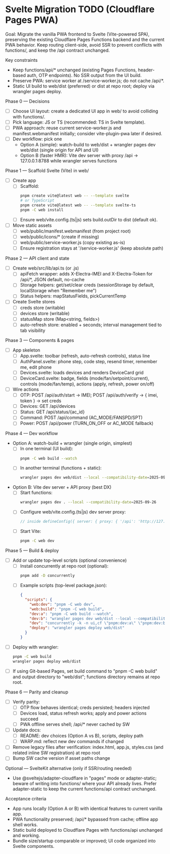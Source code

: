 # Svelte Migration TODO (Cloudflare Pages PWA)

Goal: Migrate the vanilla PWA frontend to Svelte (Vite-powered SPA), preserving the existing Cloudflare Pages Functions backend and the current PWA behavior. Keep routing client-side, avoid SSR to prevent conflicts with functions/, and keep the /api contract unchanged.

Key constraints
- Keep functions/api/* unchanged (existing Pages Functions, header-based auth, OTP endpoints). No SSR output from the UI build.
- Preserve PWA: service worker at /service-worker.js; do not cache /api/*.
- Static UI build to web/dist (preferred) or dist at repo root; deploy via wrangler pages deploy.

Phase 0 — Decisions
- [ ] Choose UI layout: create a dedicated UI app in web/ to avoid colliding with functions/.
- [ ] Pick language: JS or TS (recommended: TS in Svelte template).
- [ ] PWA approach: reuse current service-worker.js and manifest.webmanifest initially; consider vite-plugin-pwa later if desired.
- [ ] Dev workflow: pick one
  - Option A (simple): watch-build to web/dist + wrangler pages dev web/dist (single origin for API and UI)
  - Option B (faster HMR): Vite dev server with proxy /api -> 127.0.0.1:8788 while wrangler serves functions

Phase 1 — Scaffold Svelte (Vite) in web/
- [ ] Create app
  - [ ] Scaffold: 
    ```bash path=null start=null
    pnpm create vite@latest web -- --template svelte
    # or TypeScript
    pnpm create vite@latest web -- --template svelte-ts
    pnpm -C web install
    ```
  - [ ] Ensure web/vite.config.(ts|js) sets build.outDir to dist (default ok).
- [ ] Move static assets
  - [ ] web/public/manifest.webmanifest (from project root)
  - [ ] web/public/icons/* (create if missing)
  - [ ] web/public/service-worker.js (copy existing as-is)
  - [ ] Ensure registration stays at '/service-worker.js' (keep absolute path)

Phase 2 — API client and state
- [ ] Create web/src/lib/api.ts (or .js)
  - [ ] apiFetch wrapper: adds X-Electra-IMEI and X-Electra-Token for /api/*, JSON default, no-cache
  - [ ] Storage helpers: get/set/clear creds (sessionStorage by default, localStorage when "Remember me")
  - [ ] Status helpers: mapStatusFields, pickCurrentTemp
- [ ] Create Svelte stores
  - [ ] creds store (writable)
  - [ ] devices store (writable)
  - [ ] statusMap store (Map<string, fields>)
  - [ ] auto-refresh store: enabled + seconds; interval management tied to tab visibility

Phase 3 — Components & pages
- [ ] App skeleton
  - [ ] App.svelte: toolbar (refresh, auto-refresh controls), status line
  - [ ] AuthPanel.svelte: phone step, code step, resend timer, remember me, edit phone
  - [ ] Devices.svelte: loads devices and renders DeviceCard grid
  - [ ] DeviceCard.svelte: badge, fields (mode/fan/setpoint/current), controls (mode/fan/temp), actions (apply, refresh, power on/off)
- [ ] Wire actions
  - [ ] OTP: POST /api/auth/start -> IMEI; POST /api/auth/verify -> { imei, token } -> set creds
  - [ ] Devices: GET /api/devices
  - [ ] Status: GET /api/status/{ac_id}
  - [ ] Command: POST /api/command (AC_MODE/FANSPD/SPT)
  - [ ] Power: POST /api/power (TURN_ON_OFF or AC_MODE fallback)

Phase 4 — Dev workflow
- Option A: watch-build + wrangler (single origin, simplest)
  - [ ] In one terminal (UI build):
    ```bash path=null start=null
    pnpm -C web build --watch
    ```
  - [ ] In another terminal (functions + static):
    ```bash path=null start=null
    wrangler pages dev web/dist --local --compatibility-date=2025-09-26
    ```
- Option B: Vite dev server + API proxy (best DX)
  - [ ] Start functions:
    ```bash path=null start=null
    wrangler pages dev . --local --compatibility-date=2025-09-26
    ```
  - [ ] Configure web/vite.config.(ts|js) dev server proxy:
    ```js path=null start=null
    // inside defineConfig({ server: { proxy: { '/api': 'http://127.0.0.1:8788' } } })
    ```
  - [ ] Start Vite:
    ```bash path=null start=null
    pnpm -C web dev
    ```

Phase 5 — Build & deploy
- [ ] Add or update top-level scripts (optional convenience)
  - [ ] Install concurrently at repo root (optional):
    ```bash path=null start=null
    pnpm add -D concurrently
    ```
  - [ ] Example scripts (top-level package.json):
    ```json path=null start=null
    {
      "scripts": {
        "web:dev": "pnpm -C web dev",
        "web:build": "pnpm -C web build",
        "dev:a": "pnpm -C web build --watch",
        "dev:b": "wrangler pages dev web/dist --local --compatibility-date=2025-09-26",
        "dev": "concurrently -k -n ui,cf \"pnpm:dev:a\" \"pnpm:dev:b\"",
        "deploy": "wrangler pages deploy web/dist"
      }
    }
    ```
- [ ] Deploy with wrangler:
  ```bash path=null start=null
  pnpm -C web build
  wrangler pages deploy web/dist
  ```
- [ ] If using Git-based Pages, set build command to "pnpm -C web build" and output directory to "web/dist"; functions directory remains at repo root.

Phase 6 — Parity and cleanup
- [ ] Verify parity:
  - [ ] OTP flow behaves identical; creds persisted; headers injected
  - [ ] Devices load, status refresh works; apply and power actions succeed
  - [ ] PWA offline serves shell; /api/* never cached by SW
- [ ] Update docs:
  - [ ] README: dev choices (Option A vs B), scripts, deploy path
  - [ ] WARP.md: reflect new dev commands if changed
- [ ] Remove legacy files after verification: index.html, app.js, styles.css (and related inline SW registration) at repo root
- [ ] Bump SW cache version if asset paths change

Optional — SvelteKit alternative (only if SSR/routing needed)
- Use @sveltejs/adapter-cloudflare in "pages" mode or adapter-static; beware of writing into functions/ where your API already lives. Prefer adapter-static to keep the current functions/api contract unchanged.

Acceptance criteria
- App runs locally (Option A or B) with identical features to current vanilla app.
- PWA functionality preserved; /api/* bypassed from cache; offline app shell works.
- Static build deployed to Cloudflare Pages with functions/api unchanged and working.
- Bundle size/startup comparable or improved; UI code organized into Svelte components.
